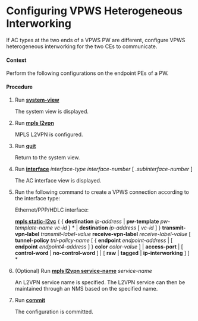Configuring VPWS Heterogeneous Interworking
===========================================

If AC types at the two ends of a VPWS PW are different, configure VPWS heterogeneous interworking for the two CEs to communicate.

#### Context

Perform the following configurations on the endpoint PEs of a PW.


#### Procedure

1. Run [**system-view**](cmdqueryname=system-view)
   
   
   
   The system view is displayed.
2. Run [**mpls l2vpn**](cmdqueryname=mpls+l2vpn)
   
   
   
   MPLS L2VPN is configured.
3. Run [**quit**](cmdqueryname=quit)
   
   
   
   Return to the system view.
4. Run [**interface**](cmdqueryname=interface) *interface-type* *interface-number* [ .*subinterface-number* ]
   
   
   
   The AC interface view is displayed.
5. Run the following command to create a VPWS connection according to the interface type:
   
   
   
   Ethernet/PPP/HDLC interface:
   
   [**mpls static-l2vc**](cmdqueryname=mpls+static-l2vc) { { **destination** *ip-address* | **pw-template** *pw-template-name* *vc-id* } \* | **destination** *ip-address* [ *vc-id* ] } **transmit-vpn-label** *transmit-label-value* **receive-vpn-label** *receive-label-value* [ **tunnel-policy** *tnl-policy-name* [ { **endpoint** *endpoint-address* | [ **endpoint** *endpoint4-address* ] } **color** *color-value* ] | **access-port** | [ **control-word** | **no-control-word** ] | [ **raw** | **tagged** | **ip-interworking** ] ] \*
6. (Optional) Run [**mpls l2vpn service-name**](cmdqueryname=mpls+l2vpn+service-name) *service-name*
   
   
   
   An L2VPN service name is specified. The L2VPN service can then be maintained through an NMS based on the specified name.
7. Run [**commit**](cmdqueryname=commit)
   
   
   
   The configuration is committed.